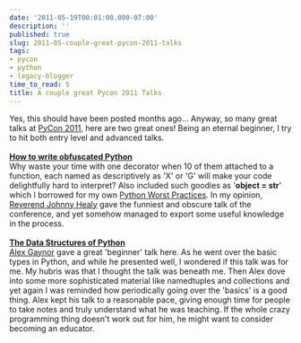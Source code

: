 ```yaml
---
date: '2011-05-19T00:01:00.000-07:00'
description: ''
published: true
slug: 2011-05-couple-great-pycon-2011-talks
tags:
- pycon
- python
- legacy-blogger
time_to_read: 5
title: A couple great Pycon 2011 Talks
---
```


Yes, this should have been posted months ago... Anyway,&nbsp;so many great talks at <a href="http://us.pycon.org/2011/">PyCon 2011</a>, here are two great ones! Being an eternal beginner, I try to hit both entry level and advanced talks.<br /><br /><b><a href="http://www.pycon.tv/video/46/">How to write obfuscated Python</a></b><br />Why waste your time with one decorator when 10 of them attached to a function, each named as descriptively as 'X' or 'G' will make your code delightfully hard to interpret? Also included such goodies as '<b>object = str</b>' which I borrowed for my own <a href="http://www.slideshare.net/pydanny/python-worst-practices">Python Worst Practices</a>. In my opinion, <a href="http://reverend.healeys.net/">Reverend Johnny Healy</a> gave the funniest and obscure talk of the conference, and yet somehow managed to export some useful knowledge in the process.<br /><br /><b><a href="http://www.pycon.tv/video/68/">The Data Structures of Python</a></b><br /><a href="http://alexgaynor.net/">Alex Gaynor</a> gave a great 'beginner' talk here. As he went over the basic types in Python, and while he presented well, I wondered if this talk was for me. My hubris was that I thought the talk was beneath me. Then Alex dove into some more sophisticated material like namedtuples and collections and yet again I was reminded how periodically going over the 'basics' is a good thing. Alex kept his talk to a reasonable pace, giving enough time for people to take notes and truly understand what he was teaching. If the whole crazy programming thing doesn't work out for him, he might want to consider becoming an educator.